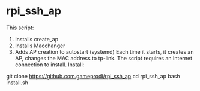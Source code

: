 # rpi_ssh_ap
This script:
1. Installs create_ap
2. Installs Macchanger
3. Adds AP creation to autostart (systemd)
Each time it starts, it creates an AP, changes the MAC address to tp-link.
The script requires an Internet connection to install.
Install:

git clone https://github.com.gameprodi/rpi_ssh_ap
cd rpi_ssh_ap
bash install.sh
